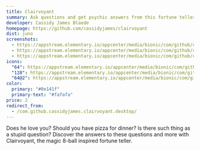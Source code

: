 ```yaml
---
title: Clairvoyant
summary: Ask questions and get psychic answers from this fortune teller
developer: Cassidy James Blaede
homepage: https://github.com/cassidyjames/clairvoyant
dist: juno
screenshots:
  - https://appstream.elementary.io/appcenter/media/bionic/com/github/cassidyjames.clairvoyant.desktop/63F6E42EE6C24FFD8EA580C95D0BAB40/screenshots/image-1_orig.png
  - https://appstream.elementary.io/appcenter/media/bionic/com/github/cassidyjames.clairvoyant.desktop/63F6E42EE6C24FFD8EA580C95D0BAB40/screenshots/image-2_orig.png
  - https://appstream.elementary.io/appcenter/media/bionic/com/github/cassidyjames.clairvoyant.desktop/63F6E42EE6C24FFD8EA580C95D0BAB40/screenshots/image-3_orig.png
icons:
  "64": https://appstream.elementary.io/appcenter/media/bionic/com/github/cassidyjames.clairvoyant.desktop/63F6E42EE6C24FFD8EA580C95D0BAB40/icons/64x64/com.github.cassidyjames.clairvoyant_com.github.cassidyjames.clairvoyant.png
  "128": https://appstream.elementary.io/appcenter/media/bionic/com/github/cassidyjames.clairvoyant.desktop/63F6E42EE6C24FFD8EA580C95D0BAB40/icons/128x128/com.github.cassidyjames.clairvoyant_com.github.cassidyjames.clairvoyant.png
  "64@2": https://appstream.elementary.io/appcenter/media/bionic/com/github/cassidyjames.clairvoyant.desktop/63F6E42EE6C24FFD8EA580C95D0BAB40/icons/64x64@2/com.github.cassidyjames.clairvoyant_com.github.cassidyjames.clairvoyant.png
color:
  primary: "#0e141f"
  primary-text: "#fafafa"
price: 2
redirect_from:
  - /com.github.cassidyjames.clairvoyant.desktop/
---
```


<p>Does he love you? Should you have pizza for dinner? Is there such thing as a stupid question? Discover the answers to these questions and more with Clairvoyant, the magic 8-ball inspired fortune teller.</p>